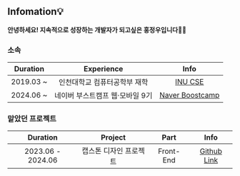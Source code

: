 ## Infomation💡

**안녕하세요! 지속적으로 성장하는 개발자가 되고싶은 홍정우입니다👐🏻**

### 소속

|Duration|Experience|Info|
|:-:|:-:|:-:|
|2019.03 ~ |인천대학교 컴퓨터공학부 재학|[INU CSE](https://cse.inu.ac.kr/isis/index.do?epTicket=INV)|
|2024.06 ~ |네이버 부스트캠프 웹·모바일 9기|[Naver Boostcamp](https://boostcamp.connect.or.kr/program_wm.html)|

### 맡았던 프로젝트

|Duration|Project|Part|Info|
|:-:|:-:|:-:|:-:|
|2023.06 - 2024.06|캡스톤 디자인 프로젝트|Front-End|[Github Link](https://github.com/HongBoogie/pencil-me-fe)|
